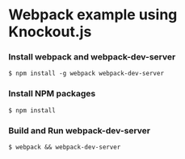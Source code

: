 # Webpack example using Knockout.js

### Install webpack and webpack-dev-server

```
$ npm install -g webpack webpack-dev-server
```

### Install NPM packages

```
$ npm install
```

### Build and Run webpack-dev-server

```
$ webpack && webpack-dev-server
```




